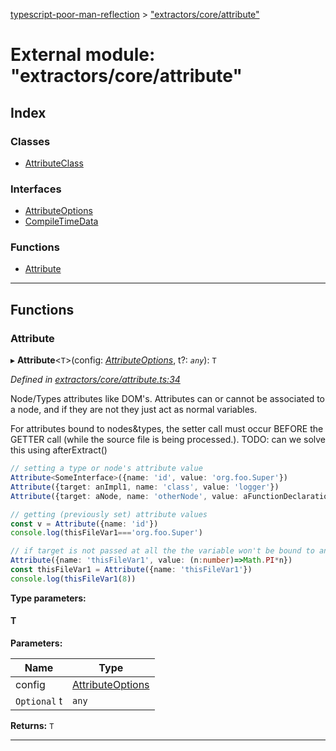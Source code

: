 [typescript-poor-man-reflection](../README.md) > ["extractors/core/attribute"](../modules/_extractors_core_attribute_.md)

# External module: "extractors/core/attribute"

## Index

### Classes

* [AttributeClass](../classes/_extractors_core_attribute_.attributeclass.md)

### Interfaces

* [AttributeOptions](../interfaces/_extractors_core_attribute_.attributeoptions.md)
* [CompileTimeData](../interfaces/_extractors_core_attribute_.compiletimedata.md)

### Functions

* [Attribute](_extractors_core_attribute_.md#attribute)

---

## Functions

<a id="attribute"></a>

###  Attribute

▸ **Attribute**<`T`>(config: *[AttributeOptions](../interfaces/_extractors_core_attribute_.attributeoptions.md)*, t?: *`any`*): `T`

*Defined in [extractors/core/attribute.ts:34](https://github.com/cancerberosgx/typescript-poor-man-reflection/blob/ab533ef/src/extractors/core/attribute.ts#L34)*

Node/Types attributes like DOM's. Attributes can or cannot be associated to a node, and if they are not they just act as normal variables.

For attributes bound to nodes&types, the setter call must occur BEFORE the GETTER call (while the source file is being processed.). TODO: can we solve this using afterExtract()

```ts
// setting a type or node's attribute value
Attribute<SomeInterface>({name: 'id', value: 'org.foo.Super'})
Attribute({target: anImpl1, name: 'class', value: 'logger'})
Attribute({target: aNode, name: 'otherNode', value: aFunctionDeclaration})

// getting (previously set) attribute values
const v = Attribute({name: 'id'})
console.log(thisFileVar1==='org.foo.Super')

// if target is not passed at all the the variable won't be bound to any node so it can be retrieved without passing a target dom reference (like normal variables)
Attribute({name: 'thisFileVar1', value: (n:number)=>Math.PI*n})
const thisFileVar1 = Attribute({name: 'thisFileVar1'})
console.log(thisFileVar1(8))
```

**Type parameters:**

#### T 
**Parameters:**

| Name | Type |
| ------ | ------ |
| config | [AttributeOptions](../interfaces/_extractors_core_attribute_.attributeoptions.md) |
| `Optional` t | `any` |

**Returns:** `T`

___

